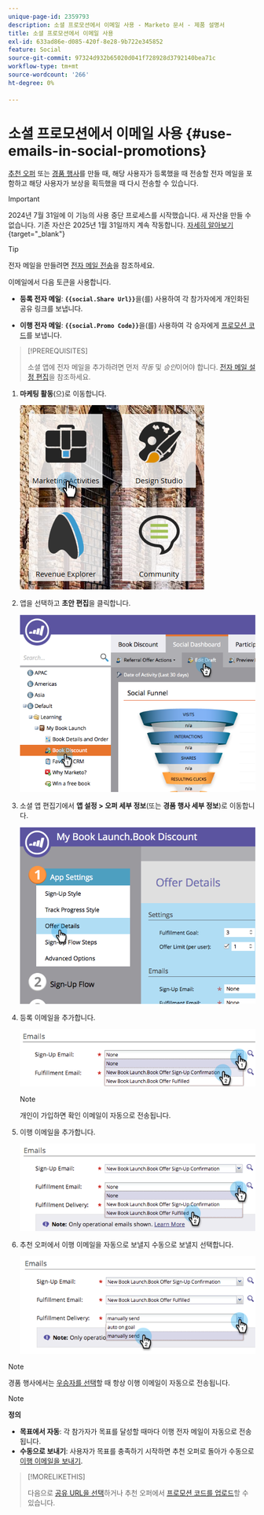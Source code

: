 ```yaml
---
unique-page-id: 2359793
description: 소셜 프로모션에서 이메일 사용 - Marketo 문서 - 제품 설명서
title: 소셜 프로모션에서 이메일 사용
exl-id: 633ad86e-d085-420f-8e28-9b722e345852
feature: Social
source-git-commit: 97324d932b65020d041f728928d3792140bea71c
workflow-type: tm+mt
source-wordcount: '266'
ht-degree: 0%

---
```


# 소셜 프로모션에서 이메일 사용 {#use-emails-in-social-promotions}

[추천 오퍼](/help/marketo/product-docs/demand-generation/social/referral-offers/create-a-referral-offer.md) 또는 [경품 행사](/help/marketo/product-docs/demand-generation/social/sweepstakes/create-sweepstakes.md)를 만들 때, 해당 사용자가 등록했을 때 전송할 전자 메일을 포함하고 해당 사용자가 보상을 획득했을 때 다시 전송할 수 있습니다.

>[!IMPORTANT]
>
>2024년 7월 31일에 이 기능의 사용 중단 프로세스를 시작했습니다. 새 자산을 만들 수 없습니다. 기존 자산은 2025년 1월 31일까지 계속 작동합니다. [자세히 알아보기](https://nation.marketo.com/t5/employee-blogs/marketo-engage-social-features-deprecation/ba-p/351977){target="_blank"}

>[!TIP]
>
>전자 메일을 만들려면 [전자 메일 전송](/help/marketo/getting-started/quick-wins/send-an-email.md)을 참조하세요.

이메일에서 다음 토큰을 사용합니다.

* **등록 전자 메일**: **`{{social.Share Url}}`**&#x200B;을(를) 사용하여 각 참가자에게 개인화된 공유 링크를 보냅니다.

* **이행 전자 메일**: **`{{social.Promo Code}}`**&#x200B;을(를) 사용하여 각 승자에게 [프로모션 코드](/help/marketo/product-docs/demand-generation/social/social-functions/use-promo-codes-for-offer-fulfillment.md)를 보냅니다.

>[!PREREQUISITES]
>
>소셜 앱에 전자 메일을 추가하려면 먼저 _작동_ 및 _승인_&#x200B;이어야 합니다. [전자 메일 설정 편집](/help/marketo/product-docs/email-marketing/general/functions-in-the-editor/make-an-email-operational.md)을 참조하세요.

1. **마케팅 활동**(으)로 이동합니다.

   ![](assets/ma.png)

1. 앱을 선택하고 **초안 편집**&#x200B;을 클릭합니다.

   ![](assets/image2014-9-19-16-3a12-3a33.png)

1. 소셜 앱 편집기에서 **앱 설정 > 오퍼 세부 정보**(또는 **경품 행사 세부 정보**)로 이동합니다.

   ![](assets/image2014-9-19-16-3a12-3a41.png)

1. 등록 이메일을 추가합니다.

   ![](assets/image2014-9-19-16-3a12-3a49.png)

   >[!NOTE]
   >
   >개인이 가입하면 확인 이메일이 자동으로 전송됩니다.

1. 이행 이메일을 추가합니다.

   ![](assets/image2014-9-19-16-3a15-3a26.png)

1. 추천 오퍼에서 이행 이메일을 자동으로 보낼지 수동으로 보낼지 선택합니다.

   ![](assets/image2014-9-19-16-3a15-3a36.png)

>[!NOTE]
>
>경품 행사에서는 [우승자를 선택](/help/marketo/product-docs/demand-generation/social/sweepstakes/select-sweepstakes-winners.md)할 때 항상 이행 이메일이 자동으로 전송됩니다.

>[!NOTE]
>
>**정의**
>
>* **목표에서 자동**: 각 참가자가 목표를 달성할 때마다 이행 전자 메일이 자동으로 전송됩니다.
>* **수동으로 보내기**: 사용자가 목표를 충족하기 시작하면 추천 오퍼로 돌아가 수동으로 [이행 이메일을 보내기](/help/marketo/product-docs/demand-generation/social/referral-offers/send-referral-offer-fulfillment-email.md).
>

>[!MORELIKETHIS]
>
>다음으로 [공유 URL을 선택](/help/marketo/product-docs/demand-generation/social/social-functions/choose-the-share-url-for-a-social-app.md)하거나 추천 오퍼에서 [프로모션 코드를 업로드](/help/marketo/product-docs/demand-generation/social/social-functions/use-promo-codes-for-offer-fulfillment.md)할 수 있습니다.
